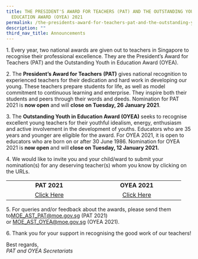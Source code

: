 ```yaml
---
title: THE PRESIDENT'S AWARD FOR TEACHERS (PAT) AND THE OUTSTANDING YOUTH IN
  EDUCATION AWARD (OYEA) 2021
permalink: /the-presidents-award-for-teachers-pat-and-the-outstanding-youth-in-education-award-oyea-2021
description: ""
third_nav_title: Announcements
---
```

<p>1. Every year, two national awards are given out to teachers in Singapore to recognise their professional excellence. They are the President&rsquo;s Award for Teachers (PAT) and the Outstanding Youth in Education Award (OYEA).</p>
<p>2. The <strong>President&rsquo;s Award for Teachers</strong>&nbsp;<strong>(PAT)</strong>&nbsp;gives national recognition to experienced teachers for their dedication and hard work in developing our young.&nbsp;These teachers prepare students for life, as well as model commitment to continuous learning and enterprise. They inspire both their students and peers through their words and deeds.&nbsp;Nomination for PAT 2021 is&nbsp;<strong>now open&nbsp;</strong>and will&nbsp;<strong>close on Tuesday, 26 January 2021</strong>.</p>
<p>3. The <strong>Outstanding Youth in Education Award (OYEA)</strong>&nbsp;seeks to recognise excellent young teachers for their youthful idealism, energy, enthusiasm and active involvement in the development of youths. Educators who are 35 years and younger are eligible for the award. For OYEA 2021, it is open to educators who are born on or after 30 June 1986. Nomination for OYEA 2021 is<strong>&nbsp;now open&nbsp;</strong>and will<strong>&nbsp;close on Tuesday, 12 January 2021. </strong></p>
<p>4. We would like to invite you and your child/ward to submit your nomination(s) for any deserving teacher(s) whom you know by clicking on the URLs.</p>
<table>
<tbody>
<tr>
<td style="text-align: center;" width="218"><strong>PAT 2021</strong></td>
<td style="text-align: center;" width="225"><strong>OYEA 2021</strong></td>
</tr>
<tr>
<td style="text-align: center;" width="218"><a href="/others/announcements/president-s-award-for-teachers-pat-2021">Click Here</a></td>
<td style="text-align: center;" width="225"><a href="/others/announcements/outstanding-youth-in-education-award-2021">Click Here</a></td>
</tr>
</tbody>
</table>
<p>5. For queries and/or feedback about the awards, please send them to<a href="mailto:MOE_AST_PAT@moe.gov.sg">MOE_AST_PAT@moe.gov.sg</a>&nbsp;(PAT 2021) or&nbsp;<a href="mailto:MOE_AST_OYEA@moe.gov.sg">MOE_AST_OYEA@moe.gov.sg</a>&nbsp;(OYEA 2021).</p>
<p>6. Thank you for your support in recognising the good work of our teachers!</p>
<p>Best regards,<br /><em>PAT and OYEA Secretariats</em></p>